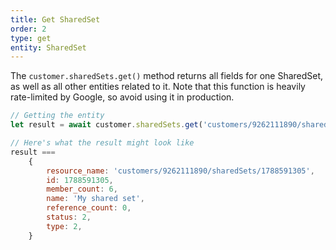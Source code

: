 ```yaml
---
title: Get SharedSet
order: 2
type: get
entity: SharedSet
---
```


The `customer.sharedSets.get()` method returns all fields for one SharedSet, as well as all other entities related to it. Note that this function is heavily rate-limited by Google, so avoid using it in production.

```javascript
// Getting the entity
let result = await customer.sharedSets.get('customers/9262111890/sharedSets/1788591305')

// Here's what the result might look like
result ===
    {
        resource_name: 'customers/9262111890/sharedSets/1788591305',
        id: 1788591305,
        member_count: 6,
        name: 'My shared set',
        reference_count: 0,
        status: 2,
        type: 2,
    }
```
